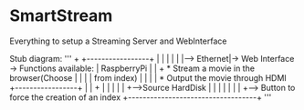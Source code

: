 SmartStream
===========

Everything to setup a Streaming Server and WebInterface



Stub diagram: 
'''
                                    +
     +-----------------+            |
     |                 |            |
     |                 |--> Ethernet|-> Web Interface -> Functions available:
     |  RaspberryPi    |            |                 +     * Stream a movie in the browser(Choose
     |                 |            |                 |       from index)
     |                 |            |                 |     * Output the movie through HDMI
     +-----------------+            |                 |
        +                           |                 |
        |                           |                 |
        +-->Source HardDisk         |                 |
                                    |                 |
                                    |                 |
                                    |                 +--> Button to force the creation of an index
+-----------------------------------+
'''
